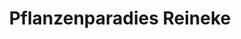 ---
title: "Pflanzenparadies Reineke"
url: /berlin/pflanzenparadies-reineke/
shop: Garten-Center
---
